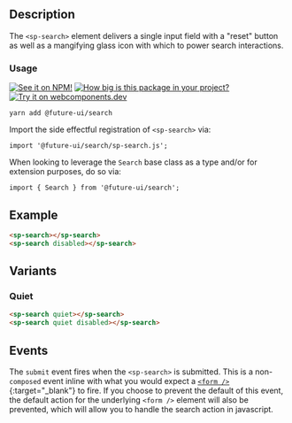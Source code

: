 ## Description

The `<sp-search>` element delivers a single input field with a "reset" button as well as a mangifying glass icon with which to power search interactions.

### Usage

[![See it on NPM!](https://img.shields.io/npm/v/@future-ui/search?style=for-the-badge)](https://www.npmjs.com/package/@future-ui/search)
[![How big is this package in your project?](https://img.shields.io/bundlephobia/minzip/@future-ui/search?style=for-the-badge)](https://bundlephobia.com/result?p=@future-ui/search)
[![Try it on webcomponents.dev](https://img.shields.io/badge/Try%20it%20on-webcomponents.dev-green?style=for-the-badge)](https://webcomponents.dev/edit/collection/fO75441E1Q5ZlI0e9pgq/RF8kOBhUdLovmzyZMpTk/src/index.ts)

```
yarn add @future-ui/search
```

Import the side effectful registration of `<sp-search>` via:

```
import '@future-ui/search/sp-search.js';
```

When looking to leverage the `Search` base class as a type and/or for extension purposes, do so via:

```
import { Search } from '@future-ui/search';
```

## Example

```html
<sp-search></sp-search>
<sp-search disabled></sp-search>
```

## Variants

### Quiet

```html
<sp-search quiet></sp-search>
<sp-search quiet disabled></sp-search>
```

## Events

The `submit` event fires when the `<sp-search>` is submitted. This is a non-`composed` event inline with what you would expect a [`<form />`](https://developer.mozilla.org/en-US/docs/Web/API/HTMLFormElement/submit_event){:target="\_blank"} to fire. If you choose to prevent the default of this event, the default action for the underlying `<form />` element will also be prevented, which will allow you to handle the search action in javascript.
